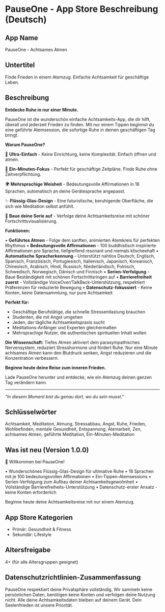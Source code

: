 # PauseOne - App Store Beschreibung (Deutsch)

## App Name

PauseOne - Achtsames Atmen

## Untertitel

Finde Frieden in einem Atemzug. Einfache Achtsamkeit für geschäftige Leben.

## Beschreibung

**Entdecke Ruhe in nur einer Minute.**

PauseOne ist die wunderschön einfache Achtsamkeits-App, die dir hilft, überall und jederzeit Frieden zu finden. Mit nur einem Tippen beginnst du eine geführte Atemsession, die sofortige Ruhe in deinen geschäftigen Tag bringt.

**Warum PauseOne?**

🌸 **Ultra-Einfach** - Keine Einrichtung, keine Komplexität. Einfach öffnen und atmen.

🎯 **Ein-Minuten-Fokus** - Perfekt für geschäftige Zeitpläne. Finde Ruhe ohne Zeitverpflichtung.

🌍 **Mehrsprachige Weisheit** - Bedeutungsvolle Affirmationen in 18 Sprachen, automatisch an deine Gerätesprache angepasst.

✨ **Flüssig-Glas-Design** - Eine futuristische, beruhigende Oberfläche, die sich wie Meditation selbst anfühlt.

🔄 **Baue deine Serie auf** - Verfolge deine Achtsamkeitsreise mit schöner Fortschrittsvisualisierung.

**Funktionen:**

• **Geführtes Atmen** - Folge dem sanften, animierten Atemkreis für perfekten Rhythmus
• **Bedeutungsvolle Affirmationen** - 100 buddhistisch inspirierte Affirmationen pro Sprache, tiefgreifend resonant und niemals klischeehaft
• **Automatische Spracherkennung** - Unterstützt nahtlos Deutsch, Englisch, Spanisch, Französisch, Portugiesisch, Italienisch, Japanisch, Koreanisch, Chinesisch, Arabisch, Hindi, Russisch, Niederländisch, Polnisch, Schwedisch, Norwegisch, Dänisch und Finnisch
• **Serien-Verfolgung** - Baue Beständigkeit mit schönen Fortschrittsringen auf
• **Barrierefreiheit zuerst** - Vollständige VoiceOver/TalkBack-Unterstützung, respektiert Präferenzen für reduzierte Bewegung
• **Datenschutz-fokussiert** - Keine Konten, keine Datensammlung, nur pure Achtsamkeit

**Perfekt für:**

- Geschäftige Berufstätige, die schnelle Stressentlastung brauchen
- Studenten, die mit Angst umgehen
- Jeden, der tägliche Achtsamkeitspraxis sucht
- Meditations-Anfänger und Experten gleichermaßen
- Mehrsprachige Nutzer, die authentischen spirituellen Inhalt wollen

**Die Wissenschaft:**
Tiefes Atmen aktiviert dein parasympathisches Nervensystem, reduziert Stresshormone und fördert Ruhe. Nur eine Minute achtsames Atmen kann den Blutdruck senken, Angst reduzieren und die Konzentration verbessern.

**Beginne heute deine Reise zum inneren Frieden.**

Lade PauseOne herunter und entdecke, wie ein Atemzug deinen ganzen Tag verändern kann.

---

_"In diesem Moment bist du genau dort, wo du sein musst."_

## Schlüsselwörter

Achtsamkeit, Meditation, Atmung, Stressabbau, Angst, Ruhe, Frieden, Wohlbefinden, mentale Gesundheit, Entspannung, Atemarbeit, Zen, achtsames Atmen, geführte Meditation, Ein-Minuten-Meditation

## Was ist neu (Version 1.0.0)

🎉 Willkommen bei PauseOne!

• Wunderschönes Flüssig-Glas-Design für ultimative Ruhe
• 18 Sprachen mit je 100 bedeutungsvollen Affirmationen
• Ein-Tippen-Atemsessions
• Serien-Verfolgung zum Aufbau deiner Achtsamkeitsgewohnheit
• Vollständige Barrierefreiheits-Unterstützung
• Datenschutz-erster Ansatz - keine Konten erforderlich

Beginne heute deine Achtsamkeitsreise mit nur einem Atemzug.

## App Store Kategorien

- Primär: Gesundheit & Fitness
- Sekundär: Lifestyle

## Altersfreigabe

4+ (für alle Altersgruppen geeignet)

## Datenschutzrichtlinien-Zusammenfassung

PauseOne respektiert deine Privatsphäre vollständig. Wir sammeln keine persönlichen Daten, benötigen keine Konten und verfolgen deine Nutzung nicht. Alle deine Achtsamkeitsdaten bleiben auf deinem Gerät. Dein Seelenfrieden ist unsere Priorität.
